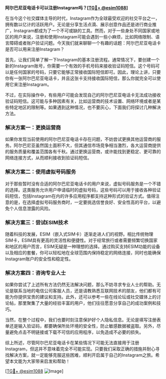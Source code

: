 **阿尔巴尼亚电话卡可以注册Instagram吗？[[TG💪+ @esim1088](https://t.me/s/esim1088)]**

在当今这个社交媒体主导的时代，Instagram作为全球最受欢迎的社交平台之一，拥有数以亿计的活跃用户。无论是分享生活点滴、展示创意作品还是进行商业推广，Instagram都成为了一个不可或缺的工具。然而，对于一些身处不同国家或地区的用户来说，注册和使用Instagram可能会遇到一些小麻烦，比如网络限制、语言障碍或者账户验证问题。今天我们就来聊聊一个有趣的话题：阿尔巴尼亚电话卡是否可以用来注册Instagram？

首先，让我们简单了解一下Instagram的基本注册流程。通常情况下，要创建一个新的Instagram账号，你需要一个有效的手机号码来接收验证码短信。这个号码可以是任何国家的号码，只要它能够正常接收国际短信即可。因此，理论上讲，只要你有一张阿尔巴尼亚电话卡，并且这张卡支持接收国际短信，那么你就完全可以使用它来注册Instagram。

不过，在实际操作中，有些用户可能会发现自己的阿尔巴尼亚电话卡无法成功接收验证码短信。这可能与多种因素有关，比如运营商的技术设置、网络环境或者是某些特定地区的限制等。如果遇到这种情况，也不要灰心，下面我们将探讨几种解决方法。

### 解决方案一：更换运营商

如果你发现当前使用的阿尔巴尼亚电话卡存在问题，不妨尝试更换其他运营商的服务。阿尔巴尼亚虽然国土面积不大，但其通信市场竞争相当激烈，各大运营商提供的服务质量和覆盖范围各有千秋。通过更换运营商，或许能找到更稳定、更可靠的网络连接方式，从而顺利接收到验证码短信。

### 解决方案二：使用虚拟号码服务

对于那些暂时没有合适的阿尔巴尼亚电话卡的用户来说，虚拟号码服务是一个不错的选择。这类服务允许用户申请临时的虚拟号码，这些号码可以用于接收各种验证码短信，包括Instagram在内的许多应用程序都支持这种形式的验证方式。值得注意的是，在选择虚拟号码服务商时，一定要挑选信誉良好、安全性高的平台，以避免个人信息泄露的风险。

### 解决方案三：尝试ESIM技术

随着科技的发展，ESIM（嵌入式SIM卡）逐渐走进人们的视野。相比传统物理SIM卡，ESIM具有更高的灵活性和便捷性。对于经常旅行或者需要频繁切换国家和地区的用户而言，ESIM无疑是一种理想的选择。通过购买支持ESIM功能的设备以及相应的套餐，你可以轻松地在全球范围内保持稳定的网络连接，同时也能确保Instagram账户的安全性和稳定性。

### 解决方案四：咨询专业人士

如果你尝试了上述所有方法仍然无法解决问题，那么不妨寻求专业人士的帮助。无论是联系当地的电信公司客服人员，还是请教熟悉互联网技术的朋友，他们都有可能为你提供宝贵的建议和支持。此外，还可以参考一些在线论坛或社交媒体上的讨论帖，那里聚集了大量的经验丰富的用户，他们往往愿意分享自己的成功案例和技巧。

当然，在整个过程中，我们也要时刻注意保护好个人隐私信息。无论是填写注册表单还是输入验证码，都要确保所处环境的安全性，防止敏感数据被盗取。另外，尽量避免点击不明链接或下载不可信的应用程序，以免造成不必要的损失。

综上所述，尽管阿尔巴尼亚电话卡在某些情况下可能无法直接用于注册Instagram，但这并不意味着完全不可能实现。只要我们采取正确的措施并耐心寻找解决方案，就一定能够克服这些困难，顺利开启属于自己的Instagram之旅。希望本文能为大家带来启发和帮助！

[[TG💪+ @esim1088](https://t.me/s/esim1088) ![Image](https://i.postimg.cc/4NQfJmqS/Snipaste-2025-05-13-00-14-12.png)]